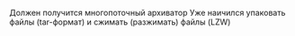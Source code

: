 Должен получится многопоточный архиватор
Уже наичился упаковать файлы (tar-формат) и сжимать (разжимать) файлы (LZW)